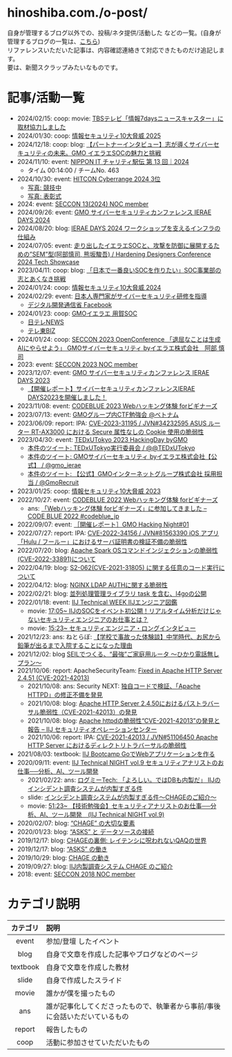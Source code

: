 hinoshiba.com./o-post/
===

自身が管理するブログ以外での、投稿/ネタ提供/活動した などの一覧。(自身が管理するブログの一覧は、[こちら](../post/))  
リファレンスいただいた記事は、内容確認連絡きて対応できたものだけ追記します。  
要は、新聞スクラップみたいなものです。  

# 記事/活動一覧

* 2024/02/15: coop: movie: [TBSテレビ「情報7daysニュースキャスター」に取材協力しました](https://gmo-cybersecurity.com/news/20250217/)
* 2024/01/30: coop: [情報セキュリティ10大脅威 2025](https://www.ipa.go.jp/security/10threats/10threats2025.html)
* 2024/12/18: coop: blog: [【パートナーインタビュー】志が導くサイバーセキュリティの未来。GMO イエラエSOCの魅力と挑戦](https://www.wantedly.com/companies/ierae/post_articles/939068)
* 2024/11/10: event: [NIPPON IT チャリティ駅伝 第 13 回｜2024](https://www.nit-run.com/file/nit_run2024_result.pdf)
	* タイム 00:14:00 / チームNo. 463
* 2024/10/30: event: [HITCON Cyberrange 2024 3位](https://gmo-cybersecurity.com/news/20241105/)
	* [写真: 競技中](https://www.flickr.com/photos/hitcon/54170041950/in/album-72177720322216936)
	* [写真: 表彰式](https://www.flickr.com/photos/hitcon/54170041395/in/album-72177720322216936)
* 2024: event: [SECCON 13(2024) NOC member](https://www.seccon.jp/13/seccon/executivecommittee.html)
* 2024/09/26: event: [GMO サイバーセキュリティカンファレンス IERAE DAYS 2024](https://gmo-cybersecurity.com/event/ieraedays24/)
* 2024/08/20: blog: [IERAE DAYS 2024 ワークショップを支えるインフラの仕組み](https://gmo-cybersecurity.com/blog/ierae-days-2024-workshop-infra/)
* 2024/07/05: event: [走り出したイエラエSOCと、攻撃を防御に展開するための”SEM”型(阿部慎司, 熊坂駿吾) / Hardening Designers Conference 2024 Tech Showcase](https://wasforum.jp/2024/06/hardening-designers-conference-2024-convolutions/#DAY2_75_13_00-17_00_18_00-19_30_%E3%83%95%E3%83%AB%E3%82%AA%E3%83%B3%E3%83%A9%E3%82%A4%E3%83%B3)
* 2023/04/11: coop: blog: [「日本で一番良いSOCを作りたい」SOC事業部の志とあくなき挑戦](https://gmo-cybersecurity.com/blog/ierae-journal-01/)
* 2024/01/24: coop: [情報セキュリティ10大脅威 2024](https://www.ipa.go.jp/security/10threats/10threats2024.html)
* 2024/02/29: event: [日本人専門家がサイバーセキュリティ研修を指導](https://www.montsame.mn/jp/read/338698)
	* [デジタル開発通信省 Facebook](https://www.facebook.com/story.php?story_fbid=808516097981994&id=100064708327761&mibextid=WC7FNe)
* 2024/01/23: coop: [GMOイエラエ 用賀SOC](https://www.gmo.jp/news/article/8785/)
	* [日テレNEWS](https://youtu.be/oZ9JtsTiYZU?si=CfEE4Dbdl5VgrhSY)
	* [テレ東BIZ](https://youtu.be/B5H3g2AZzzI?si=0K723Wa7dQAfhghV)
* 2024/01/24: coop: [SECCON 2023 OpenConference 「退屈なことは生成AIにやらせよう」 GMOサイバーセキュリティ byイエラエ株式会社　阿部 慎司](https://x.com/shinji_abe/status/1750094680556265850)
* 2023: event: [SECCON 2023 NOC member](https://www.seccon.jp/2023/seccon/executivecommittee.html)
* 2023/12/07: event: [GMO サイバーセキュリティカンファレンス IERAE DAYS 2023](https://gmo-cybersecurity.com/event/ieraedays23/)
	* [【開催レポート】サイバーセキュリティカンファレンスIERAE DAYS2023を開催しました！](https://www.wantedly.com/companies/ierae/post_articles/878115)
* 2023/11/08: event: [CODEBLUE 2023 Webハッキング体験 forビギナーズ](https://archive.codeblue.jp/2023/contests/detail_04/)
* 2023/07/13: event: [GMOグループ内CTF勉強会 @ベトナム](https://twitter.com/gmo_ierae/status/1679349650766315521)
* 2023/06/09: report: IPA: [CVE-2023-31195 / JVN#34232595 ASUS ルーター RT-AX3000 における Secure 属性なしの Cookie 使用の脆弱性](https://jvn.jp/jp/JVN34232595/index.html)
* 2023/04/30: event: [TEDxUTokyo 2023 HackingDay byGMO](https://tedxutokyo-official.studio.site/dokudoku)
	* [本件のツイート: TEDxUTokyo実行委員会 / @@TEDxUTokyo](https://twitter.com/TEDxUTokyo/status/1652582032269279232)
	* [本件のツイート: GMOサイバーセキュリティ byイエラエ株式会社【公式】 / @gmo_ierae](https://twitter.com/gmo_ierae/status/1652888407318863875)
	* [本件のツイート: 【公式】GMOインターネットグループ株式会社 採用担当 / @GmoRecruit](https://twitter.com/GmoRecruit/status/1652585160733507585)
* 2023/01/25: coop: [情報セキュリティ10大脅威 2023](https://www.ipa.go.jp/security/vuln/10threats2023.html)
* 2022/10/27: event: [CODEBLUE 2022 Webハッキング体験 forビギナーズ](https://archive.codeblue.jp/2022/contests/detail_02/)
	* ans: [「Webハッキング体験 forビギナーズ」に参加してきました – CODE BLUE 2022 #codeblue_jp](https://dev.classmethod.jp/articles/codeblue-2022-contents-ierae/)
* 2022/09/07: event: [［開催レポート］GMO Hacking Night#01](https://developers.gmo.jp/23432/)
* 2022/07/27: report: IPA: [CVE-2022-34156 / JVN#81563390 iOS アプリ「Hulu / フールー」におけるサーバ証明書の検証不備の脆弱性](https://jvn.jp/jp/JVN81563390/index.html)
* 2022/07/20: blog: [Apache Spark OSコマンドインジェクションの脆弱性(CVE-2022-33891)について](https://gmo-cybersecurity.com/blog/apachespark_oscommandinjection_cve-2022-33891/)
* 2022/04/19: blog: [S2-062(CVE-2021-31805) に関する任意のコード実行について](https://gmo-cybersecurity.com/blog/s2-062_cve-2021-31805_rce/)
* 2022/04/12: blog: [NGINX LDAP AUTHに関する脆弱性](https://gmo-cybersecurity.com/blog/nginx_ldap_auth/)
* 2022/02/21: blog: [並列処理管理ライブラリ task を含む、l4goの公開](https://eng-blog.iij.ad.jp/archives/12696)
* 2022/01/18: event: [IIJ Technical WEEK IIJエンジニア図鑑](https://iij.connpass.com/event/234162/)
	* movie: [17:05~ IIJのSOCをイベント初公開！リアルタイム分析だけじゃないセキュリティエンジニアのお仕事とは？](https://www.youtube.com/watch?v=4558NhQK92g&t=1025s)
	* movie: [15:23~ セキュリティエンジニア・ロングインタビュー](https://www.youtube.com/watch?v=1hFI3LqLkTI&t=923s)
* 2021/12/23: ans: ねとらぼ: [【学校で事故った体験談】中学時代、お尻から鉛筆が出るまで入院することになった理由](https://nlab.itmedia.co.jp/nl/articles/2110/28/news168.html)
* 2021/12/02: blog [SEILでつくる、“最強”ご家庭用ルータ ～ひかり電話無しプラン～](https://eng-blog.iij.ad.jp/archives/11253)
* 2021/10/06: report: ApacheSecurityTeam: [Fixed in Apache HTTP Server 2.4.51 (CVE-2021-42013) ](https://httpd.apache.org/security/vulnerabilities_24.html#2.4.51)
	* 2021/10/08: ans: Security NEXT: [独自コードで検証、「Apache HTTPD」の修正不備を発見](https://www.security-next.com/130567)
	* 2021/10/08: blog: [Apache HTTP Server 2.4.50におけるパストラバーサル脆弱性（CVE-2021-42013）の発見](https://wizsafe.iij.ad.jp/2021/10/1285/)
	* 2021/10/08: blog: [Apache httpdの脆弱性“CVE-2021-42013”の発見と報告 – IIJ セキュリティオペレーションセンター](https://eng-blog.iij.ad.jp/archives/10987)
	* 2021/10/06: report: IPA: [CVE-2021-42013 / JVN#51106450 Apache HTTP Server におけるディレクトリトラバーサルの脆弱性](https://jvn.jp/jp/JVN51106450/index.html)
* 2021/08/03: textbook: [IIJ Bootcamp GoでWebアプリケーションを作る](https://github.com/iij/bootcamp/tree/2021/src/server-app/go)
* 2020/09/11: event: [IIJ Technical NIGHT vol.9 セキュリティアナリストのお仕事──分析、AI、ツール開発](https://iij.connpass.com/event/184399/)
	* 2021/02/22: ans: [ログミーTech: 「よろしい。ではDBも内製だ」 IIJのインシデント調査システムが内製すぎる件](https://logmi.jp/tech/articles/323954)
	* slide: [インシデント調査システムが内製すぎる件～CHAGEのご紹介～](https://www.slideshare.net/IIJ_PR/chage-238348964/1)
	* movie: [51:23~ 【技術勉強会】セキュリティアナリストのお仕事──分析、AI、ツール開発　(IIJ Technical NIGHT vol.9)](https://www.youtube.com/watch?v=lc-1cvtRgqQ&t=3083s)
* 2020/02/07: blog: [“CHAGE” の大切な要素](https://eng-blog.iij.ad.jp/archives/5357)
* 2020/01/23: blog: [“ASKS” と データソースの接続](https://eng-blog.iij.ad.jp/archives/5302)
* 2019/12/17: blog: [CHAGEの裏側: レイテンシに呪われないQAQの世界](https://eng-blog.iij.ad.jp/archives/5052)
* 2019/12/17: blog: [“ASKS” の働き](https://eng-blog.iij.ad.jp/archives/5038)
* 2019/10/29: blog: [CHAGE の動き](https://eng-blog.iij.ad.jp/archives/4022)
* 2019/09/27: blog: [IIJ内製調査システム CHAGE のご紹介](https://eng-blog.iij.ad.jp/archives/3841)
* 2018: event: [SECCON 2018 NOC member](https://2018.seccon.jp/seccon/executivecommittee.html)

# カテゴリ説明

|カテゴリ|説明|
|:---:|:---|
|event|参加/登壇 したイベント|
|blog|自身で文章を作成した記事やブログなどのページ|
|textbook|自身で文章を作成した教材|
|slide|自身で作成したスライド|
|movie|誰かが僕を撮ったもの|
|ans|誰が記事化してくださったもので、執筆者から事前/事後に会話いただいているもの|
|report|報告したもの|
|coop|活動に参加させていただいたもの|
